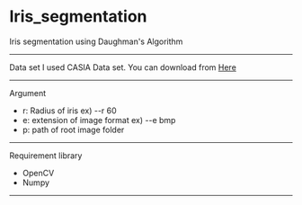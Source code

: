 # Iris_segmentation
Iris segmentation using Daughman's Algorithm

---
Data set
I used CASIA Data set. You can download from [Here](http://www.cbsr.ia.ac.cn/IrisDatabase/irisdatabase.php)

---
Argument  
- r: Radius of iris ex) --r 60
- e: extension of image format ex) --e bmp
- p: path of root image folder 

---
Requirement library
- OpenCV
- Numpy
---

